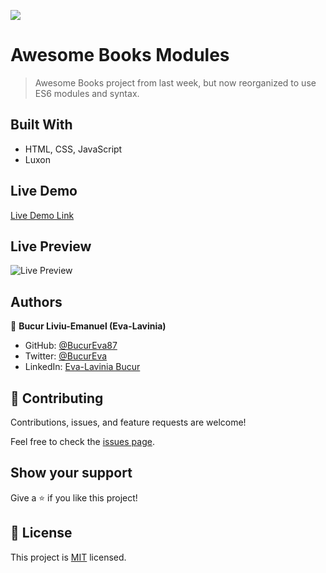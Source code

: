 ![](https://img.shields.io/badge/Microverse-blueviolet)

# Awesome Books Modules

> Awesome Books project from last week, but now reorganized to use ES6 modules and syntax.

## Built With

- HTML, CSS, JavaScript
- Luxon

## Live Demo

[Live Demo Link](https://bucureva87.github.io/awesome-books-modules/)

## Live Preview

![Live Preview](https://i.postimg.cc/xTX1dJMX/Screenshot-from-2022-08-11-15-05-10.png)

## Authors

👤 **Bucur Liviu-Emanuel (Eva-Lavinia)**

- GitHub: [@BucurEva87](https://github.com/BucurEva87)
- Twitter: [@BucurEva](https://twitter.com/BucurEva)
- LinkedIn: [Eva-Lavinia Bucur](https://www.linkedin.com/in/eva-lavinia-bucur-89626b1b7)

## 🤝 Contributing

Contributions, issues, and feature requests are welcome!

Feel free to check the [issues page](../../issues/).

## Show your support

Give a ⭐️ if you like this project!

## 📝 License

This project is [MIT](./LICENSE) licensed.
